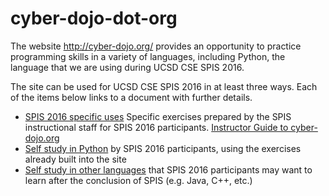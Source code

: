 # cyber-dojo-dot-org

The website http://cyber-dojo.org/ provides an opportunity to practice programming skills in a variety of languages, including Python, the language that we are using during UCSD CSE SPIS 2016.

The site can be used for UCSD CSE SPIS 2016 in at least three ways.  Each of the items below links to a document with further details.

* [SPIS 2016 specific uses](/cyber-dojo-SPIS-2016.md) Specific exercises prepared by the SPIS instructional staff for SPIS 2016 participants. [Instructor Guide to cyber-dojo.org](/cyber-dojo-instructor-guide.md)
* [Self study in Python](/cyber-dojo-self-study-python.md) by SPIS 2016 participants, using the exercises already built into the site
* [Self study in other languages](/cyber-dojo-self-study-other-languages.md) that SPIS 2016 participants may want to learn after the conclusion of SPIS (e.g. Java, C++, etc.)


